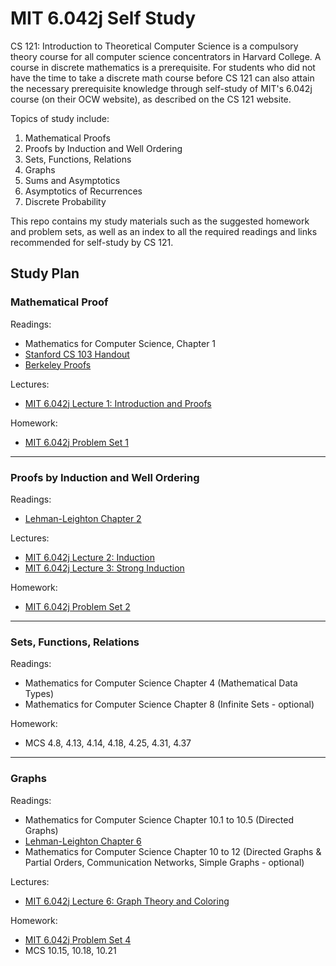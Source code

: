 # MIT 6.042j Self Study

CS 121: Introduction to Theoretical Computer Science is a compulsory theory course for all computer science concentrators in Harvard College. A course in discrete mathematics is a prerequisite. For students who did not have the time to take a discrete math course before CS 121 can also attain the necessary prerequisite knowledge through self-study of MIT's 6.042j course (on their OCW website), as described on the CS 121 website.

Topics of study include:
1. Mathematical Proofs
2. Proofs by Induction and Well Ordering
3. Sets, Functions, Relations
4. Graphs
5. Sums and Asymptotics
6. Asymptotics of Recurrences
7. Discrete Probability

This repo contains my study materials such as the suggested homework and problem sets, as well as an index to all the required readings and links recommended for self-study by CS 121.

## Study Plan

### Mathematical Proof
Readings:
* Mathematics for Computer Science, Chapter 1
* [Stanford CS 103 Handout](https://cs121.boazbarak.org/cs103_proofs.pdf)
* [Berkeley Proofs](http://www.math.berkeley.edu/~hutching/teach/proofs.pdf)

Lectures:
* [MIT 6.042j Lecture 1: Introduction and Proofs](https://ocw.mit.edu/courses/electrical-engineering-and-computer-science/6-042j-mathematics-for-computer-science-fall-2010/video-lectures/lecture-1-introduction-and-proofs/)

Homework:
* [MIT 6.042j Problem Set 1](https://ocw.mit.edu/courses/electrical-engineering-and-computer-science/6-042j-mathematics-for-computer-science-fall-2010/assignments/MIT6_042JF10_assn01.pdf)

***

### Proofs by Induction and Well Ordering
Readings:
* [Lehman-Leighton Chapter 2](https://cs121.boazbarak.org/LL_induction.pdf)

Lectures:
* [MIT 6.042j Lecture 2: Induction](https://ocw.mit.edu/courses/electrical-engineering-and-computer-science/6-042j-mathematics-for-computer-science-fall-2010/video-lectures/lecture-2-induction/)
* [MIT 6.042j Lecture 3: Strong Induction](https://ocw.mit.edu/courses/electrical-engineering-and-computer-science/6-042j-mathematics-for-computer-science-fall-2010/video-lectures/lecture-3-strong-induction/)

Homework:
* [MIT 6.042j Problem Set 2](https://ocw.mit.edu/courses/electrical-engineering-and-computer-science/6-042j-mathematics-for-computer-science-fall-2010/assignments/MIT6_042JF10_assn02.pdf)

***

### Sets, Functions, Relations
Readings:
* Mathematics for Computer Science Chapter 4 (Mathematical Data Types)
* Mathematics for Computer Science Chapter 8 (Infinite Sets - optional)

Homework:
* MCS 4.8, 4.13, 4.14, 4.18, 4.25, 4.31, 4.37

***

### Graphs
Readings:
* Mathematics for Computer Science Chapter 10.1 to 10.5 (Directed Graphs)
* [Lehman-Leighton Chapter 6](https://cs121.boazbarak.org/LL_graph_theory.pdf)
* Mathematics for Computer Science Chapter 10 to 12 (Directed Graphs & Partial Orders, Communication Networks, Simple Graphs - optional)

Lectures:
* [MIT 6.042j Lecture 6: Graph Theory and Coloring](https://ocw.mit.edu/courses/electrical-engineering-and-computer-science/6-042j-mathematics-for-computer-science-fall-2010/video-lectures/lecture-6-graph-theory-and-coloring/)

Homework:
* [MIT 6.042j Problem Set 4](https://ocw.mit.edu/courses/electrical-engineering-and-computer-science/6-042j-mathematics-for-computer-science-fall-2010/assignments/MIT6_042JF10_assn04.pdf)
* MCS 10.15, 10.18, 10.21
